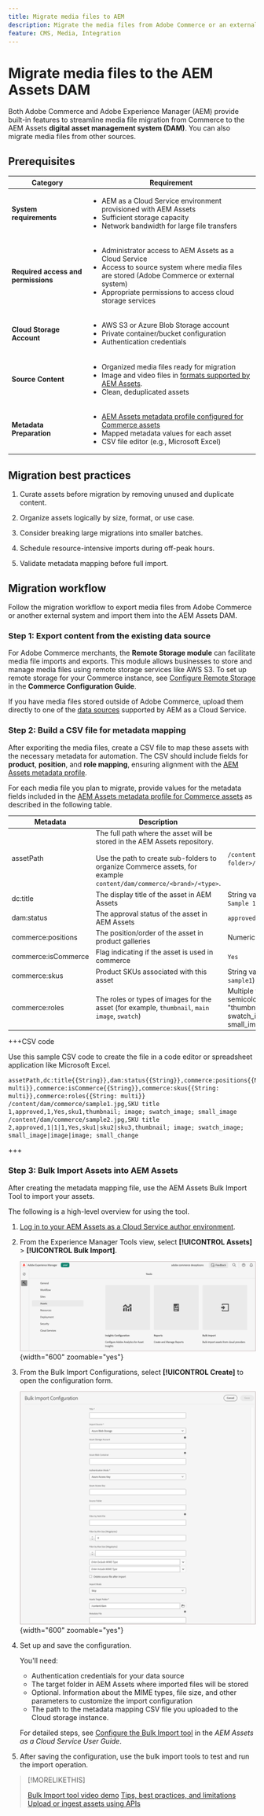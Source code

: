 ```yaml
---
title: Migrate media files to AEM
description: Migrate the media files from Adobe Commerce or an external source into the AEM Assets DAM.
feature: CMS, Media, Integration
---
```


# Migrate media files to the AEM Assets DAM

 Both Adobe Commerce and Adobe Experience Manager (AEM) provide built-in features to streamline media file migration from Commerce to the AEM Assets **digital asset management system (DAM)**. You can also migrate media files from other sources.

## Prerequisites

| Category | Requirement |
|----------|-------------|
| **System requirements** | <ul><li>AEM as a Cloud Service environment provisioned with AEM Assets</li><li>Sufficient storage capacity</li><li>Network bandwidth for large file transfers</li></ul> |
| **Required access and permissions** | <ul><li>Administrator access to AEM Assets as a Cloud Service</li><li>Access to source system where media files are stored (Adobe Commerce or external system)</li><li>Appropriate permissions to access cloud storage services</li></ul> |
| **Cloud Storage Account** | <ul><li>AWS S3 or Azure Blob Storage account</li><li>Private container/bucket configuration</li><li>Authentication credentials</li></ul> |
| **Source Content** | <ul><li>Organized media files ready for migration</li><li>Image and video files in <a href="https://experienceleague.adobe.com/en/docs/experience-manager-cloud-service/content/assets/file-format-support#image-formats">formats supported by AEM Assets</a>.</li><li>Clean, deduplicated assets</li></li> |
| **Metadata Preparation** | <ul><li><a href="https://experienceleague.adobe.com/en/docs/commerce-admin/content-design/aem-asset-management/getting-started/aem-assets-configure-aem">AEM Assets metadata profile configured for Commerce assets</a></li><li>Mapped metadata values for each asset</li><li>CSV file editor (e.g., Microsoft Excel)</li></ul> |

## Migration best practices

1. Curate assets before migration by removing unused and duplicate content.

1. Organize assets logically by size, format, or use case.

1. Consider breaking large migrations into smaller batches.

1. Schedule resource-intensive imports during off-peak hours.

1. Validate metadata mapping before full import.

## Migration workflow

Follow the migration workflow to export media files from Adobe Commerce or another external system and import them into the AEM Assets DAM.

### Step 1: Export content from the existing data source

For Adobe Commerce merchants, the **Remote Storage module** can facilitate media file imports and exports. This module allows businesses to store and manage media files using remote storage services like AWS S3. To set up remote storage for your Commerce instance, see [Configure Remote Storage](https://experienceleague.adobe.com/en/docs/commerce-operations/configuration-guide/storage/remote-storage/remote-storage-aws-s3) in the **Commerce Configuration Guide**.

If you have media files stored outside of Adobe Commerce, upload them directly to one of the [data sources](https://experienceleague.adobe.com/en/docs/experience-manager-cloud-service/content/assets/assets-view/bulk-import-assets-view#prerequisites) supported by AEM as a Cloud Service.

### Step 2: Build a CSV file for metadata mapping

After exporiting the media files, create a CSV file to map these assets with the necessary metadata for automation. The CSV should include fields for **product**, **position**, and **role mapping**, ensuring alignment with the [AEM Assets metadata profile](configure-aem.md#configure-a-metadata-profile).

For each media file you plan to migrate, provide values for the metadata fields included in the [AEM Assets metadata profile for Commerce assets](configure-aem.md) as described in the following table.

| Metadata | Description | Value |
|-------|-------------|--------|
| assetPath | The full path where the asset will be stored in the AEM Assets repository.<br><br>Use the path to create sub-folders to organize Commerce assets, for example `content/dam/commerce/<brand>/<type>`. | `/content/dam/commerce/<sub-folder>/..<filename>` |
| dc:title | The display title of the asset in AEM Assets | String value (for example, `Sample 1`) |
| dam:status | The approval status of the asset in AEM Assets | `approved` |
| commerce:positions | The position/order of the asset in product galleries | Numeric value (e.g., "1") |
| commerce:isCommerce | Flag indicating if the asset is used in commerce | `Yes` |
| commerce:skus | Product SKUs associated with this asset | String value (for example, `sample1`) |
| commerce:roles | The roles or types of images for the asset (for example, `thumbnail`, `main image`, `swatch`) | Multiple values separated by semicolons (for example, "thumbnail; image; swatch_image; small_image") |

+++CSV code

Use this sample CSV code to create the file in a code editor or spreadsheet application like Microsoft Excel.

```csv
assetPath,dc:title{{String}},dam:status{{String}},commerce:positions{{Number: multi}},commerce:isCommerce{{String}},commerce:skus{{String: multi}},commerce:roles{{String: multi}}
/content/dam/commerce/sample1.jpg,SKU title 1,approved,1,Yes,sku1,thumbnail; image; swatch_image; small_image
/content/dam/commerce/sample2.jpg,SKU title 2,approved,1|1|1,Yes,sku1|sku2|sku3,thumbnail; image; swatch_image; small_image|image|image; small_change
```

+++

### Step 3: Bulk Import Assets into AEM Assets

After creating the metadata mapping file, use the AEM Assets Bulk Import Tool to import your assets.

The following is a high-level overview for using the tool.

1. [Log in to your AEM Assets as a Cloud Service author environment](https://experienceleague.adobe.com/en/docs/experience-manager-cloud-service/content/onboarding/journey/aem-users#login-aem).

1. From the Experience Manager Tools view, select **[!UICONTROL Assets]** > **[!UICONTROL Bulk Import]**.

   ![AEM Assets authoring](../assets/aem-assets-bulk-import-selection.png){width="600" zoomable="yes"}

1. From the Bulk Import Configurations, select **[!UICONTROL Create]** to open the configuration form.

   ![AEM Assets authoring](../assets/aem-assets-bulk-import-configuration.png){width="600" zoomable="yes"}

1. Set up and save the configuration.

   You'll need:

   * Authentication credentials for your data source
   * The target folder in AEM Assets where imported files will be stored
   * Optional. Information about the MIME types, file size, and other parameters to customize the import configuration
   * The path to the metadata mapping CSV file you uploaded to the Cloud storage instance.

   For detailed steps, see [Configure the Bulk Import tool](https://experienceleague.adobe.com/en/docs/experience-manager-cloud-service/content/assets/manage/add-assets#configure-bulk-ingestor-tool) in the *AEM Assets as a Cloud Service User Guide*.

1. After saving the configuration, use the bulk import tools to test and run the import operation.

>[!MORELIKETHIS]
>
> [Bulk Import tool video demo](https://experienceleague.adobe.com/en/docs/experience-manager-cloud-service/content/assets/manage/add-assets#asset-bulk-ingestor)
> [Tips, best practices, and limitations](https://experienceleague.adobe.com/en/docs/experience-manager-cloud-service/content/assets/manage/add-assets#tips-limitations)
> [Upload or ingest assets using APIs](https://experienceleague.adobe.com/en/docs/experience-manager-cloud-service/content/assets/admin/developer-reference-material-apis#asset-upload)
